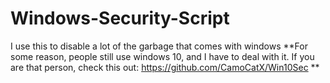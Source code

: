 # Windows-Security-Script
I use this to disable a lot of the garbage that comes with windows
**For some reason, people still use windows 10, and I have to deal with it. If you are that person, check this out: https://github.com/CamoCatX/Win10Sec **
